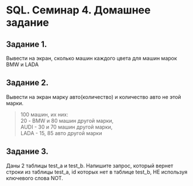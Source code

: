 # SQL. Семинар 4. Домашнее задание

## Задание 1.
Вывести на экран, сколько машин каждого цвета для машин марок BMW и LADA
## Задание 2.
Вывести на экран марку авто(количество) и количество авто не этой марки.
>100 машин, их них:  
>20 - BMW и 80 машин другой марки,  
>AUDI - 30 и 70 машин другой марки,  
>LADA - 15, 85 авто другой марки
## Задание 3.
Даны 2 таблицы test_a и test_b. Напишите запрос, который вернет строки из таблицы test_a, id которых нет в таблице test_b, НЕ используя ключевого слова NOT.
